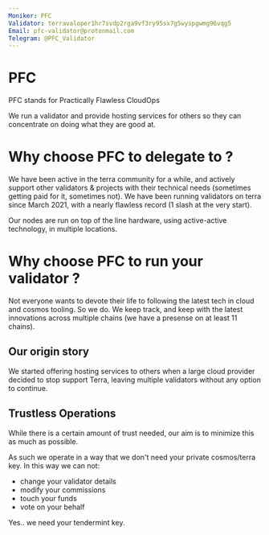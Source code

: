 ```yaml
---
Moniker: PFC
Validator: terravaloper1hr7svdp2rga9vf3ry95sx7g5wyspgwmg96vqg5
Email: pfc-validator@protonmail.com
Telegram: @PFC_Validator
---
```


# PFC

PFC stands for Practically Flawless CloudOps

We run a validator and provide hosting services for others so they can concentrate on doing what they are good at.

# Why choose PFC to delegate to ?

We have been active in the terra community for a while, and actively support other validators & projects with their technical needs (sometimes getting paid for it, sometimes not). We have been running validators on terra since March 2021, with a nearly flawless record (1 slash at the very start).

Our nodes are run on top of the line hardware, using active-active technology, in multiple locations.

# Why choose PFC to run your validator ?

Not everyone wants to devote their life to following the latest tech in cloud and cosmos tooling. So we do. We keep track, and keep with the latest innovations across multiple chains (we have a presense on at least 11 chains).

## Our origin story

We started offering hosting services to others when a large cloud provider decided to stop support Terra, leaving multiple validators without any option to continue.

## Trustless Operations

While there is a certain amount of trust needed, our aim is to minimize this as much as possible.

As such we operate in a way that we don't need your private cosmos/terra key.
In this way we can not:

- change your validator details
- modify your commissions
- touch your funds
- vote on your behalf

Yes.. we need your tendermint key.
